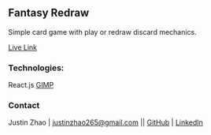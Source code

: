 ## Fantasy Redraw

Simple card game with play or redraw discard mechanics.

[Live Link](https://zhaoj1.github.io/FantasyRedraw/)

### Technologies:  

React.js
[GIMP](https://www.gimp.org/)

### Contact

Justin Zhao | justinzhao265@gmail.com || [GitHub](https://github.com/zhaoj1) | [LinkedIn](https://www.linkedin.com/in/justin-zh/)
     
